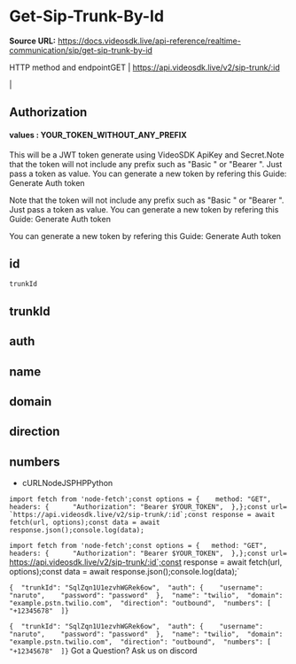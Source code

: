 # Get-Sip-Trunk-By-Id

**Source URL:** https://docs.videosdk.live/api-reference/realtime-communication/sip/get-sip-trunk-by-id

HTTP method and endpointGET | https://api.videosdk.live/v2/sip-trunk/:id

|

## Authorization

#### values  :    YOUR_TOKEN_WITHOUT_ANY_PREFIX

This will be a JWT token generate using VideoSDK ApiKey and Secret.Note that the token will not include any prefix such as "Basic " or "Bearer ". Just pass a token as value. You can generate a new token by refering this Guide: Generate Auth token

Note that the token will not include any prefix such as "Basic " or "Bearer ". Just pass a token as value. You can generate a new token by refering this Guide: Generate Auth token

You can generate a new token by refering this Guide: Generate Auth token

## id

`trunkId`
## trunkId

## auth

## name

## domain

## direction

## numbers

- cURLNodeJSPHPPython

```
import fetch from 'node-fetch';const options = {	method: "GET",	headers: {		"Authorization": "Bearer $YOUR_TOKEN",	},};const url= `https://api.videosdk.live/v2/sip-trunk/:id`;const response = await fetch(url, options);const data = await response.json();console.log(data);
```

`import fetch from 'node-fetch';const options = {	method: "GET",	headers: {		"Authorization": "Bearer $YOUR_TOKEN",	},};const url= `https://api.videosdk.live/v2/sip-trunk/:id`;const response = await fetch(url, options);const data = await response.json();console.log(data);`
```
{  "trunkId": "SqlZqn1U1ezvhWGRek6ow",  "auth": {    "username": "naruto",    "password": "password"  },  "name": "twilio",  "domain": "example.pstn.twilio.com",  "direction": "outbound",  "numbers": [    "+12345678"  ]}
```

`{  "trunkId": "SqlZqn1U1ezvhWGRek6ow",  "auth": {    "username": "naruto",    "password": "password"  },  "name": "twilio",  "domain": "example.pstn.twilio.com",  "direction": "outbound",  "numbers": [    "+12345678"  ]}`
Got a Question? Ask us on discord

